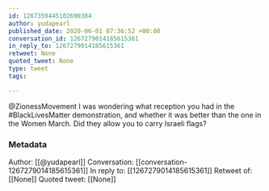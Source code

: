 ```yaml
---
id: 1267359445102690304
author: yudapearl
published_date: 2020-06-01 07:36:52 +00:00
conversation_id: 1267279014185615361
in_reply_to: 1267279014185615361
retweet: None
quoted_tweet: None
type: tweet
tags:

---
```


@ZionessMovement I was wondering what reception you had in the #BlackLivesMatter demonstration, and whether it was better than the one in the Women March. Did they allow you to carry Israeli flags?

### Metadata

Author: [[@yudapearl]]
Conversation: [[conversation-1267279014185615361]]
In reply to: [[1267279014185615361]]
Retweet of: [[None]]
Quoted tweet: [[None]]
